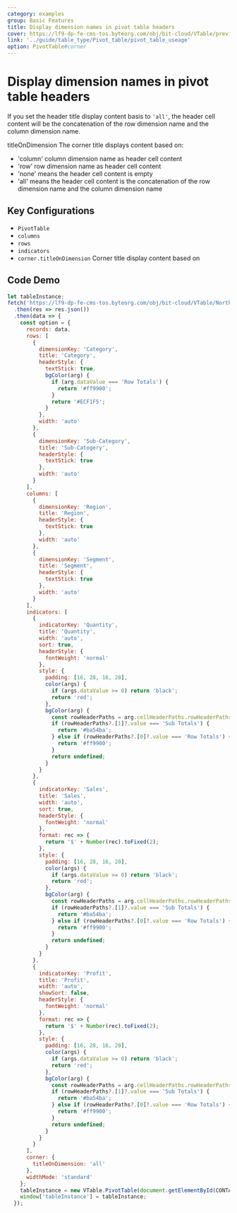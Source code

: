 ```yaml
---
category: examples
group: Basic Features
title: Display dimension names in pivot table headers
cover: https://lf9-dp-fe-cms-tos.byteorg.com/obj/bit-cloud/VTable/preview/pivot-table-corner-title.png
link: '../guide/table_type/Pivot_table/pivot_table_useage'
option: PivotTable#corner
---
```


# Display dimension names in pivot table headers

If you set the header title display content basis to `'all'`, the header cell content will be the concatenation of the row dimension name and the column dimension name.

titleOnDimension The corner title displays content based on:

- 'column' column dimension name as header cell content
- 'row' row dimension name as header cell content
- 'none' means the header cell content is empty
- 'all' means the header cell content is the concatenation of the row dimension name and the column dimension name

## Key Configurations

- `PivotTable`
- `columns`
- `rows`
- `indicators`
- `corner.titleOnDimension` Corner title display content based on

## Code Demo

```javascript livedemo template=vtable
let tableInstance;
fetch('https://lf9-dp-fe-cms-tos.byteorg.com/obj/bit-cloud/VTable/North_American_Superstore_Pivot_Chart_data.json')
  .then(res => res.json())
  .then(data => {
    const option = {
      records: data,
      rows: [
        {
          dimensionKey: 'Category',
          title: 'Category',
          headerStyle: {
            textStick: true,
            bgColor(arg) {
              if (arg.dataValue === 'Row Totals') {
                return '#ff9900';
              }
              return '#ECF1F5';
            }
          },
          width: 'auto'
        },
        {
          dimensionKey: 'Sub-Category',
          title: 'Sub-Catogery',
          headerStyle: {
            textStick: true
          },
          width: 'auto'
        }
      ],
      columns: [
        {
          dimensionKey: 'Region',
          title: 'Region',
          headerStyle: {
            textStick: true
          },
          width: 'auto'
        },
        {
          dimensionKey: 'Segment',
          title: 'Segment',
          headerStyle: {
            textStick: true
          },
          width: 'auto'
        }
      ],
      indicators: [
        {
          indicatorKey: 'Quantity',
          title: 'Quantity',
          width: 'auto',
          sort: true,
          headerStyle: {
            fontWeight: 'normal'
          },
          style: {
            padding: [16, 28, 16, 28],
            color(args) {
              if (args.dataValue >= 0) return 'black';
              return 'red';
            },
            bgColor(arg) {
              const rowHeaderPaths = arg.cellHeaderPaths.rowHeaderPaths;
              if (rowHeaderPaths?.[1]?.value === 'Sub Totals') {
                return '#ba54ba';
              } else if (rowHeaderPaths?.[0]?.value === 'Row Totals') {
                return '#ff9900';
              }
              return undefined;
            }
          }
        },
        {
          indicatorKey: 'Sales',
          title: 'Sales',
          width: 'auto',
          sort: true,
          headerStyle: {
            fontWeight: 'normal'
          },
          format: rec => {
            return '$' + Number(rec).toFixed(2);
          },
          style: {
            padding: [16, 28, 16, 28],
            color(args) {
              if (args.dataValue >= 0) return 'black';
              return 'red';
            },
            bgColor(arg) {
              const rowHeaderPaths = arg.cellHeaderPaths.rowHeaderPaths;
              if (rowHeaderPaths?.[1]?.value === 'Sub Totals') {
                return '#ba54ba';
              } else if (rowHeaderPaths?.[0]?.value === 'Row Totals') {
                return '#ff9900';
              }
              return undefined;
            }
          }
        },
        {
          indicatorKey: 'Profit',
          title: 'Profit',
          width: 'auto',
          showSort: false,
          headerStyle: {
            fontWeight: 'normal'
          },
          format: rec => {
            return '$' + Number(rec).toFixed(2);
          },
          style: {
            padding: [16, 28, 16, 28],
            color(args) {
              if (args.dataValue >= 0) return 'black';
              return 'red';
            },
            bgColor(arg) {
              const rowHeaderPaths = arg.cellHeaderPaths.rowHeaderPaths;
              if (rowHeaderPaths?.[1]?.value === 'Sub Totals') {
                return '#ba54ba';
              } else if (rowHeaderPaths?.[0]?.value === 'Row Totals') {
                return '#ff9900';
              }
              return undefined;
            }
          }
        }
      ],
      corner: {
        titleOnDimension: 'all'
      },
      widthMode: 'standard'
    };
    tableInstance = new VTable.PivotTable(document.getElementById(CONTAINER_ID), option);
    window['tableInstance'] = tableInstance;
  });
```
